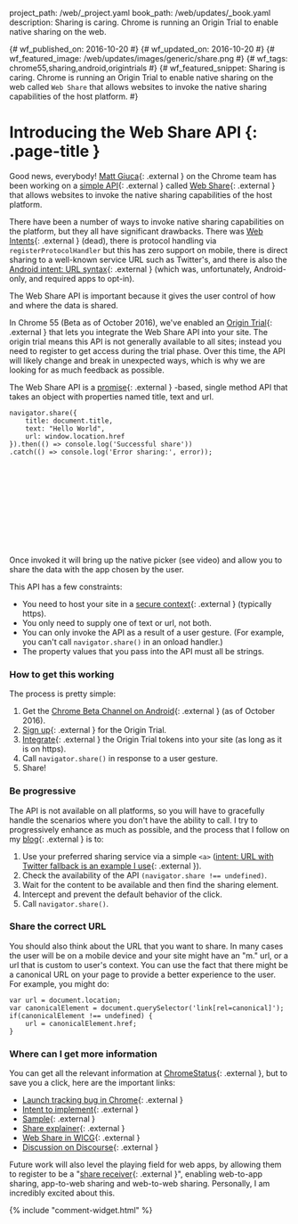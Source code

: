 project_path: /web/_project.yaml
book_path: /web/updates/_book.yaml
description: Sharing is caring. Chrome is running an Origin Trial to enable native sharing on the web.

{# wf_published_on: 2016-10-20 #}
{# wf_updated_on: 2016-10-20 #}
{# wf_featured_image: /web/updates/images/generic/share.png #}
{# wf_tags: chrome55,sharing,android,origintrials #}
{# wf_featured_snippet: Sharing is caring. Chrome is running an Origin Trial to enable native sharing on the web called <code>Web Share</code> that allows websites to invoke the native sharing capabilities of the host platform. #}

# Introducing the Web Share API {: .page-title }

Good news, everybody! [Matt Giuca](https://twitter.com/mgiuca){: .external } 
on the Chrome team has been working on a
[simple API](https://github.com/WICG/web-share/blob/master/docs/interface.md){: .external }
called
[Web Share](https://github.com/WICG/web-share/blob/master/docs/explainer.md){: .external }
that allows websites to invoke the native sharing capabilities of the host
platform.

There have been a number of ways to invoke native sharing capabilities on the
platform, but they all have significant drawbacks.  There was
[Web Intents](https://en.wikipedia.org/wiki/Paul_Kinlan){: .external } (dead), there
is protocol handling via `registerProtocolHandler` but this has zero support on
mobile, there is direct sharing to a well-known service URL such as Twitter's,
and there is also the
[Android intent: URL syntax](https://paul.kinlan.me/sharing-natively-on-android-from-the-web/){: .external }
(which was, unfortunately, Android-only, and required apps to opt-in).

The Web Share API is important because it gives the user control of how and
where the data is shared.

In Chrome 55 (Beta as of October 2016), we've enabled an 
[Origin Trial](https://github.com/jpchase/OriginTrials/blob/gh-pages/developer-guide.md){: .external }
that lets you integrate the Web Share API into your
site. The origin trial means this API is not generally available to all sites;
instead you need to register to get access during the trial phase. Over this
time, the API will likely change and break in unexpected ways, which is why we
are looking for as much feedback as possible.

The Web Share API is a
[promise](/web/fundamentals/getting-started/primers/promises){: .external } -based,
 single method API that takes an object with properties named title, text and url.

    navigator.share({
        title: document.title,
        text: "Hello World",
        url: window.location.href
    }).then(() => console.log('Successful share'))
    .catch(() => console.log('Error sharing:', error));

<div class="video-wrapper">
  <iframe class="devsite-embedded-youtube-video" data-video-id="lhUzYxCvWew"
          data-autohide="1" data-showinfo="0" frameborder="0" allowfullscreen>
  </iframe>
</div>

Once invoked it will bring up the native picker (see video) and allow you to
share the data with the app chosen by the user.

<div class="clearfix"></div>

This API has a few constraints:

* You need to host your site in a [secure context](https://www.chromium.org/Home/chromium-security/prefer-secure-origins-for-powerful-new-features){: .external }
  (typically https).
*  You only need to supply one of text or url, not both.
* You can only invoke the API as a result of a user gesture. (For example, you can't call
  `navigator.share()` in an onload handler.)
* The property values that you pass into the API must all be strings.

### How to get this working

The process is pretty simple:

1. Get the [Chrome Beta Channel on Android](https://play.google.com/store/apps/details?id=com.chrome.beta){: .external }
   (as of October 2016).
2. [Sign up](https://docs.google.com/forms/d/e/1FAIpQLSfO0_ptFl8r8G0UFhT0xhV17eabG-erUWBDiKSRDTqEZ_9ULQ/viewform){: .external }
   for the Origin Trial.
3. [Integrate](https://github.com/jpchase/OriginTrials/blob/gh-pages/developer-guide.md#how-do-i-enable-an-experimental-feature-on-my-origin){: .external }
   the Origin Trial tokens into your site (as long as it is on https).
4. Call `navigator.share()` in response to a user gesture.
5. Share!

### Be progressive

The API is not available on all platforms, so you will have to gracefully handle
the scenarios where you don't have the ability to call. I try to progressively
enhance as much as possible, and the process that I follow on my
[blog](https://paul.kinlan.me/){: .external } is to:

1. Use your preferred sharing service via a simple `<a>` ([intent: URL with
   Twitter fallback is an example I use](https://paul.kinlan.me/sharing-natively-on-android-from-the-web/){: .external }).
2. Check the availability of the API `(navigator.share !== undefined)`.
3. Wait for the content to be available and then find the sharing element.
4. Intercept and prevent the default behavior of the click.
5. Call `navigator.share()`.

### Share the correct URL

You should also think about the URL that you want to share. In many cases the
user will be on a mobile device and your site might have an "m." url, or a url
that is custom to user's context. You can use the fact that there might be
a canonical URL on your page to provide a better experience to the user.  For
example, you might do:

    var url = document.location;
    var canonicalElement = document.querySelector('link[rel=canonical]');
    if(canonicalElement !== undefined) {
        url = canonicalElement.href;
    }

### Where can I get more information

You can get all the relevant information at
[ChromeStatus](https://www.chromestatus.com/features/5668769141620736){: .external }, but to
save you a click, here are the important links:

* [Launch tracking bug in Chrome](https://crbug.com/620973){: .external }
* [Intent to implement](https://groups.google.com/a/chromium.org/forum/#!msg/blink-dev/1BOhy5av8MQ/8LqNvS5TAQAJ){: .external }
* [Sample](https://github.com/mgiuca/web-share/blob/master/demos/share.html){: .external }
* [Share explainer](https://github.com/WICG/web-share/blob/master/docs/explainer.md){: .external }
* [Web Share in WICG](https://github.com/WICG/web-share){: .external }
* [Discussion on Discourse](https://discourse.wicg.io/t/web-share-api-for-sharing-content-to-arbitrary-destination/1561/3){: .external }

Future work will also level the playing field for web apps, by allowing them to
register to be a "[share receiver](https://github.com/WICG/web-share-target){: .external }",
enabling web-to-app sharing, app-to-web sharing and web-to-web sharing.
Personally, I am incredibly excited about this.

<link rel="alternate" type="application/rss+xml" title="Web Shows from Google Developers (RSS)" href="/web/shows/rss.xml">
<link rel="alternate" type="application/atom+xml" title="Web Shows from Google Developers (ATOM)" href="/web/shows/atom.xml">

{% include "comment-widget.html" %}
